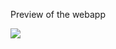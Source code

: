 Preview of the webapp

<img src="https://github.com/user-attachments/assets/f9928a73-6590-4560-84a3-adc0b12fd318"/>

